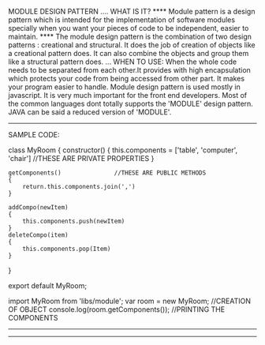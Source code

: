 MODULE DESIGN PATTERN
....
WHAT IS IT?
**** Module pattern is a design pattern which is intended for the implementation of software modules specially when you want your pieces of code to be independent, easier to maintain. 
**** The module design pattern is the combination of two design patterns : creational and structural. 
      It does the job of creation of objects like a creational pattern does. It can also combine the objects and group       them like a structural pattern does.
...
WHEN TO USE:
When the whole code needs to be separated from each other.It provides with high encapsulation which protects your code from being accessed from other part. It makes your program easier to handle.
Module design pattern is used mostly in javascript. It is very much important for the front end developers.
Most of the common languages dont totally supports the 'MODULE' design pattern.
JAVA can be said a reduced version of 'MODULE'.
*****
SAMPLE CODE:

class MyRoom
{
	constructor()
	{
		this.components = ['table', 'computer', 'chair']   //THESE ARE PRIVATE PROPERTIES
	}
	
	getComponents()               //THESE ARE PUBLIC METHODS
	{
		return.this.components.join(',')
	}

	addCompo(newItem)
	{
		this.components.push(newItem)
	}
	deleteCompo(item)
	{
		this.components.pop(Item)
	}

}

export default MyRoom;

import MyRoom from 'libs/module';
var room = new MyRoom;                //CREATION OF OBJECT
console.log(room.getComponents());    //PRINTING THE COMPONENTS

****
****

